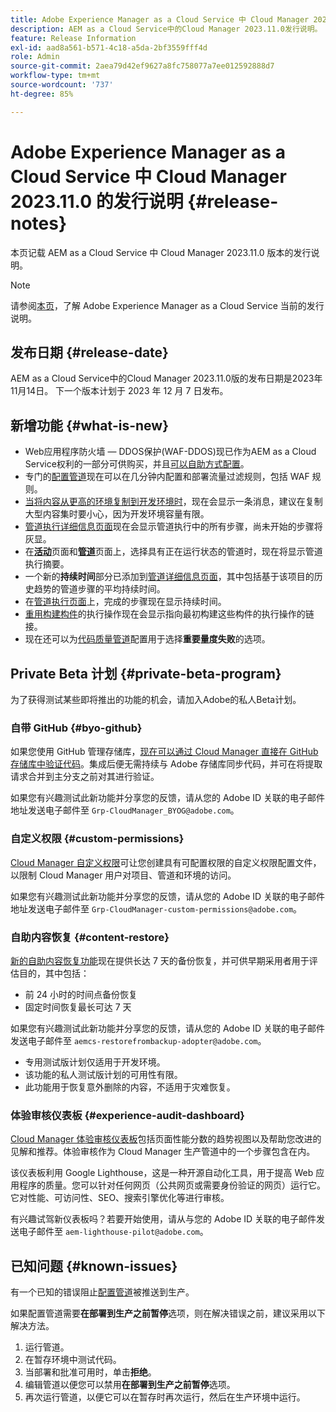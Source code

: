 ```yaml
---
title: Adobe Experience Manager as a Cloud Service 中 Cloud Manager 2023.11.0 的发行说明
description: AEM as a Cloud Service中的Cloud Manager 2023.11.0发行说明。
feature: Release Information
exl-id: aad8a561-b571-4c18-a5da-2bf3559fff4d
role: Admin
source-git-commit: 2aea79d42ef9627a8fc758077a7ee012592888d7
workflow-type: tm+mt
source-wordcount: '737'
ht-degree: 85%

---
```


# Adobe Experience Manager as a Cloud Service 中 Cloud Manager 2023.11.0 的发行说明 {#release-notes}

本页记载 AEM as a Cloud Service 中 Cloud Manager 2023.11.0 版本的发行说明。

>[!NOTE]
>
>请参阅[本页](/help/release-notes/release-notes-cloud/release-notes-current.md)，了解 Adobe Experience Manager as a Cloud Service 当前的发行说明。

## 发布日期 {#release-date}

AEM as a Cloud Service中的Cloud Manager 2023.11.0版的发布日期是2023年11月14日。 下一个版本计划于 2023 年 12 月 7 日发布。

## 新增功能 {#what-is-new}

* Web应用程序防火墙 — DDOS保护(WAF-DDOS)现已作为AEM as a Cloud Service权利的一部分可供购买，并且[可以自助方式配置](/help/implementing/cloud-manager/getting-access-to-aem-in-cloud/creating-production-programs.md)。
* 专门的[配置管道](/help/implementing/cloud-manager/configuring-pipelines/introduction-ci-cd-pipelines.md)现在可以在几分钟内配置和部署流量过滤规则，包括 WAF 规则。
* [当将内容从更高的环境复制到开发环境时](/help/implementing/developing/tools/content-copy.md)，现在会显示一条消息，建议在复制大型内容集时要小心，因为开发环境容量有限。
* [管道执行详细信息页面](/help/implementing/cloud-manager/configuring-pipelines/managing-pipelines.md#view-details)现在会显示管道执行中的所有步骤，尚未开始的步骤将灰显。
* 在&#x200B;**[活动](/help/implementing/cloud-manager/configuring-pipelines/managing-pipelines.md#activity)**&#x200B;页面和&#x200B;**[管道](/help/implementing/cloud-manager/configuring-pipelines/managing-pipelines.md#pipelines)**&#x200B;页面上，选择具有正在运行状态的管道时，现在将显示管道执行摘要。
* 一个新的&#x200B;**持续时间**&#x200B;部分已添加到[管道详细信息页面](/help/implementing/cloud-manager/configuring-pipelines/managing-pipelines.md#view-details)，其中包括基于该项目的历史趋势的管道步骤的平均持续时间。
* 在[管道执行页面](/help/implementing/cloud-manager/configuring-pipelines/managing-pipelines.md#activity-window)上，完成的步骤现在显示持续时间。
* [重用构建构件](/help/implementing/cloud-manager/getting-access-to-aem-in-cloud/setting-up-project.md#build-artifact-reuse)的执行操作现在会显示指向最初构建这些构件的执行操作的链接。
* 现在还可以为[代码质量管道](/help/implementing/cloud-manager/configuring-pipelines/configuring-non-production-pipelines.md)配置用于选择&#x200B;**重要量度失败**&#x200B;的选项。


## Private Beta 计划 {#private-beta-program}

为了获得测试某些即将推出的功能的机会，请加入Adobe的私人Beta计划。

### 自带 GitHub {#byo-github}

如果您使用 GitHub 管理存储库，[现在可以通过 Cloud Manager 直接在 GitHub 存储库中验证代码](/help/implementing/cloud-manager/managing-code/private-repositories.md)。集成后便无需持续与 Adobe 存储库同步代码，并可在将提取请求合并到主分支之前对其进行验证。 

如果您有兴趣测试此新功能并分享您的反馈，请从您的 Adobe ID 关联的电子邮件地址发送电子邮件至 `Grp-CloudManager_BYOG@adobe.com`。

### 自定义权限 {#custom-permissions}

[Cloud Manager 自定义权限](/help/implementing/cloud-manager/custom-permissions.md)可让您创建具有可配置权限的自定义权限配置文件，以限制 Cloud Manager 用户对项目、管道和环境的访问。

如果您有兴趣测试此新功能并分享您的反馈，请从您的 Adobe ID 关联的电子邮件地址发送电子邮件至 `Grp-CloudManager-custom-permissions@adobe.com`。

### 自助内容恢复 {#content-restore}

[新的自助内容恢复功能](/help/operations/restore.md)现在提供长达 7 天的备份恢复，并可供早期采用者用于评估目的，其中包括：

* 前 24 小时的时间点备份恢复
* 固定时间恢复最长可达 7 天

如果您有兴趣测试此新功能并分享您的反馈，请从您的 Adobe ID 关联的电子邮件发送电子邮件至 `aemcs-restorefrombackup-adopter@adobe.com`。

* 专用测试版计划仅适用于开发环境。
* 该功能的私人测试版计划的可用性有限。
* 此功能用于恢复意外删除的内容，不适用于灾难恢复。

### 体验审核仪表板 {#experience-audit-dashboard}

[Cloud Manager 体验审核仪表板](/help/implementing/cloud-manager/reports/report-experience-audit.md)包括页面性能分数的趋势视图以及帮助您改进的见解和推荐。体验审核作为 Cloud Manager 生产管道中的一个步骤包含在内。

该仪表板利用 Google Lighthouse，这是一种开源自动化工具，用于提高 Web 应用程序的质量。您可以针对任何网页（公共网页或需要身份验证的网页）运行它。它对性能、可访问性、SEO、搜索引擎优化等进行审核。

有兴趣试驾新仪表板吗？若要开始使用，请从与您的 Adobe ID 关联的电子邮件发送电子邮件至 `aem-lighthouse-pilot@adobe.com`。

## 已知问题 {#known-issues}

有一个已知的错误阻止[配置管道](/help/implementing/cloud-manager/configuring-pipelines/introduction-ci-cd-pipelines.md##config-deployment-pipeline)被推送到生产。

如果配置管道需要&#x200B;**在部署到生产之前暂停**&#x200B;选项，则在解决错误之前，建议采用以下解决方法。

1. 运行管道。
1. 在暂存环境中测试代码。
1. 当部署和批准可用时，单击&#x200B;**拒绝**。
1. 编辑管道以便您可以禁用&#x200B;**在部署到生产之前暂停**&#x200B;选项。
1. 再次运行管道，以便它可以在暂存时再次运行，然后在生产环境中运行。
